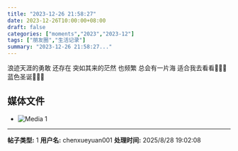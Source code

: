 ```yaml
---
title: "2023-12-26 21:58:27"
date: 2023-12-26T10:00:00+08:00
draft: false
categories: ["moments","2023","2023-12"]
tags: ["朋友圈","生活记录"]
summary: "2023-12-26 21:58:27..."
---
```


浪迹天涯的勇敢 还存在
突如其来的茫然 也频繁
总会有一片海
适合我去看看
​
​💙💙💙蓝色圣诞💙💙💙

## 媒体文件

- ![Media 1](/Moments/photos/2023-12-26/202312262158270.jpg)

---

**帖子类型:** 1
**用户名:** chenxueyuan001
**处理时间:** 2025/8/28 19:02:08